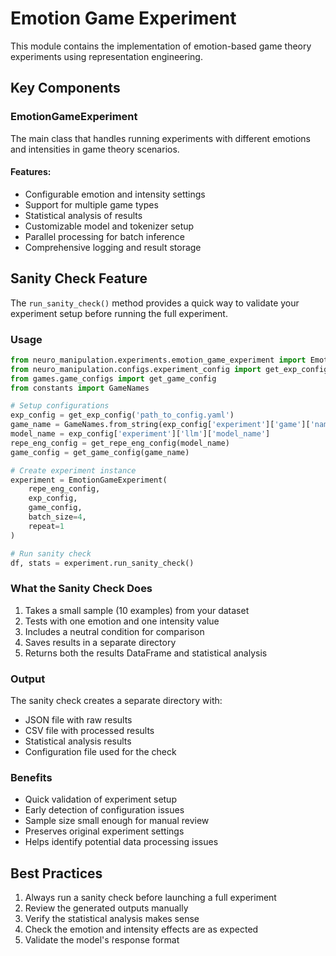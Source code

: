 # Emotion Game Experiment

This module contains the implementation of emotion-based game theory experiments using representation engineering.

## Key Components

### EmotionGameExperiment

The main class that handles running experiments with different emotions and intensities in game theory scenarios.

#### Features:
- Configurable emotion and intensity settings
- Support for multiple game types
- Statistical analysis of results
- Customizable model and tokenizer setup
- Parallel processing for batch inference
- Comprehensive logging and result storage

## Sanity Check Feature

The `run_sanity_check()` method provides a quick way to validate your experiment setup before running the full experiment.

### Usage

```python
from neuro_manipulation.experiments.emotion_game_experiment import EmotionGameExperiment
from neuro_manipulation.configs.experiment_config import get_exp_config, get_repe_eng_config
from games.game_configs import get_game_config
from constants import GameNames

# Setup configurations
exp_config = get_exp_config('path_to_config.yaml')
game_name = GameNames.from_string(exp_config['experiment']['game']['name'])
model_name = exp_config['experiment']['llm']['model_name']
repe_eng_config = get_repe_eng_config(model_name)
game_config = get_game_config(game_name)

# Create experiment instance
experiment = EmotionGameExperiment(
    repe_eng_config,
    exp_config,
    game_config,
    batch_size=4,
    repeat=1
)

# Run sanity check
df, stats = experiment.run_sanity_check()
```

### What the Sanity Check Does

1. Takes a small sample (10 examples) from your dataset
2. Tests with one emotion and one intensity value
3. Includes a neutral condition for comparison
4. Saves results in a separate directory
5. Returns both the results DataFrame and statistical analysis

### Output

The sanity check creates a separate directory with:
- JSON file with raw results
- CSV file with processed results
- Statistical analysis results
- Configuration file used for the check

### Benefits

- Quick validation of experiment setup
- Early detection of configuration issues
- Sample size small enough for manual review
- Preserves original experiment settings
- Helps identify potential data processing issues

## Best Practices

1. Always run a sanity check before launching a full experiment
2. Review the generated outputs manually
3. Verify the statistical analysis makes sense
4. Check the emotion and intensity effects are as expected
5. Validate the model's response format 